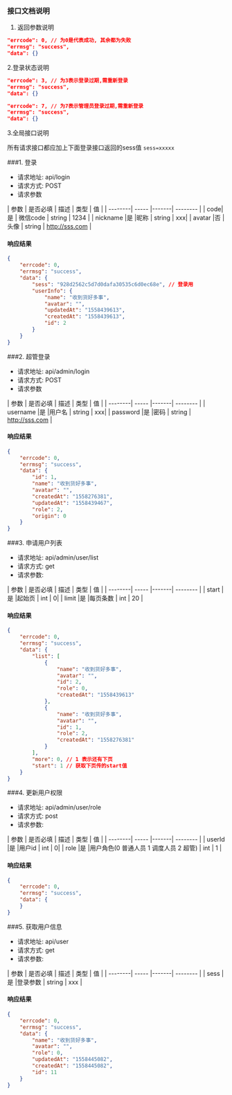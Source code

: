 ### 接口文档说明
1. 返回参数说明
```json
"errcode": 0, // 为0是代表成功, 其余都为失败
"errmsg": "success",
"data": {}
```

2.登录状态说明
```json
"errcode": 3, // 为3表示登录过期,需重新登录
"errmsg": "success",
"data": {}
```

```json
"errcode": 7, // 为7表示管理员登录过期,需重新登录
"errmsg": "success",
"data": {}
```
3.全局接口说明

所有请求接口都应加上下面登录接口返回的sess值 `sess=xxxxx`

###1. 登录
 - 请求地址: api/login
 - 请求方式: POST
 - 请求参数
 
| 参数 | 是否必填 | 描述 | 类型 | 值 |
| --------| ----- |-------| -------- |
| code| 是 | 微信code | string | 1234 |
| nickname |是 |昵称 | string | xxx|
| avatar |否 |头像 | string | http://sss.com |

#### 响应结果
```json
{
    "errcode": 0,
    "errmsg": "success",
    "data": {
        "sess": "928d2562c5d7d0dafa30535c6d0ec68e", // 登录用
        "userInfo": {
            "name": "收到货好多事",
            "avatar": "",
            "updatedAt": "1558439613",
            "createdAt": "1558439613",
            "id": 2
        }
    }
}
```

###2. 超管登录
 - 请求地址: api/admin/login
 - 请求方式: POST
 - 请求参数
 
| 参数 | 是否必填 | 描述 | 类型 | 值 |
| --------| ----- |-------| -------- |
| username |是 |用户名 | string | xxx|
| password |是 |密码 | string | http://sss.com |

#### 响应结果
```json
{
    "errcode": 0,
    "errmsg": "success",
    "data": {
        "id": 1,
        "name": "收到货好多事",
        "avatar": "",
        "createdAt": "1558276381",
        "updatedAt": "1558439467",
        "role": 2,
        "origin": 0
    }
}
```

###3. 申请用户列表
 - 请求地址: api/admin/user/list
 - 请求方式: get
 - 请求参数: 
 
| 参数 | 是否必填 | 描述 | 类型 | 值 |
| --------| ----- |-------| -------- |
| start |是 |起始页 | int | 0|
| limit |是 |每页条数 | int | 20 |

#### 响应结果
```json
{
    "errcode": 0,
    "errmsg": "success",
    "data": {
        "list": [
            {
                "name": "收到货好多事",
                "avatar": "",
                "id": 2,
                "role": 0,
                "createdAt": "1558439613"
            },
            {
                "name": "收到货好多事",
                "avatar": "",
                "id": 1,
                "role": 2,
                "createdAt": "1558276381"
            }
        ],
        "more": 0, // 1 表示还有下页
        "start": 1 // 获取下页传的start值
    }
}
```

###4. 更新用户权限
 - 请求地址: api/admin/user/role
 - 请求方式: post
 - 请求参数: 
 
| 参数 | 是否必填 | 描述 | 类型 | 值 |
| --------| ----- |-------| -------- |
| userId |是 |用户id | int | 0|
| role |是 |用户角色(0 普通人员 1 调度人员 2 超管) | int | 1 |

#### 响应结果
```json
{
    "errcode": 0,
    "errmsg": "success",
    "data": {
    }
}
```

###5. 获取用户信息
 - 请求地址: api/user
 - 请求方式: get
 - 请求参数: 
 
| 参数 | 是否必填 | 描述 | 类型 | 值 |
| --------| ----- |-------| -------- |
| sess |是 |登录参数 | string | xxx |

#### 响应结果
```json
{
    "errcode": 0,
    "errmsg": "success",
    "data": {
        "name": "收到货好多事",
        "avatar": "",
        "role": 0,
        "updatedAt": "1558445082",
        "createdAt": "1558445082",
        "id": 11
    }
}
```
 
 
